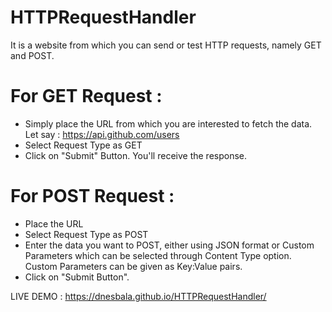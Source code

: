 # HTTPRequestHandler
It is a website from which you can send or test HTTP requests, namely GET and POST.

# For GET Request : 
- Simply place the URL from which you are interested to fetch the data. Let say : https://api.github.com/users
- Select Request Type as GET
- Click on "Submit" Button. You'll receive the response.


# For POST Request : 
- Place the URL
- Select Request Type as POST
- Enter the data you want to POST, either using JSON format or Custom Parameters which can be selected through Content Type option. Custom Parameters can be given as Key:Value pairs.
- Click on "Submit Button".

LIVE DEMO : https://dnesbala.github.io/HTTPRequestHandler/
